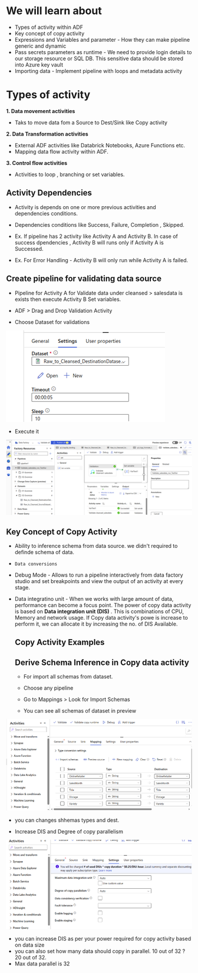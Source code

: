 # We will learn about

  - Types of activity within ADF
  - Key concept of copy activity
  - Expressions and Variables and parameter - How they can make pipeline generic and dynamic
  - Pass secrets parameters as runtime - We need to provide login details to our storage resource or SQL DB. This sensitive data should be stored into Azure key vault
  - Importing data - Implement pipeline with loops and metadata activity


# Types of activity

  **1. Data movement activities**

  - Taks to move data fom a Source to Dest/Sink like Copy activity

  **2. Data Transformation activities**

  - External ADF activities like Databrick Notebooks, Azure Functions etc.
  - Mapping data flow activity within ADF.

  **3. Control flow activities**

  - Activities to loop , branching or set variables.

## Activity Dependencies
- Activity is depends on one or more previous activities and dependencies conditions.
- Dependencies conditions like Success, Failure, Completion , Skipped.

- Ex. If pipeline has 2 activity like Activity A and Activity B. In case of success dpendencies , Activity B will runs only if Activity A is Successed.

- Ex. For Error Handling - Activity B will only run while Activity A is failed.

Create pipeline for validating data source
---

- Pipeline for Activity A for Validate data under cleansed > salesdata is exists then execute Activity B Set variables.

- ADF > Drag and Drop Validation Activity

- Choose Dataset for validations

![alt text](adddataset.png)

- Execute it

![alt text](validateActA-B.png)

Key Concept of Copy Activity
---

- Ability to inference schema from data source. we didn't required to definde schema of data.

- `Data conversions`

- Debug Mode - Allows to run a pipeline interactively from data factory studio and set breakpoints and view the output of an activity at every stage.

- Data integratino unit - When we works with large amount of data, performance can become a focus point. The power of copy data activity is based on **Data integration unit (DIS)** . This is combinations of CPU, Memory and network usage. If Copy data activity's powe is increase to perform it, we can allocate it by increasing the no. of DIS Available.

  Copy Activity Examples
  ---
    
  ## Derive Schema Inference in Copy data activity

  - For import all schemas from dataset.

  - Choose any pipeline
  - Go to Mappings > Look for Import Schemas
  - You can see all schemas of dataset in preview
  
![alt text](importschemas.png)

  - you can changes shhemas types and dest.

  - Increase DIS and Degree of copy parallelism

![alt text](increasedis.png)

  - you can increase DIS as per your power required for copy activity based on data size
  - you can also set how many data should copy in parallel. 10 out of 32 ? 20 out of 32.
  - Max data parallel is 32


